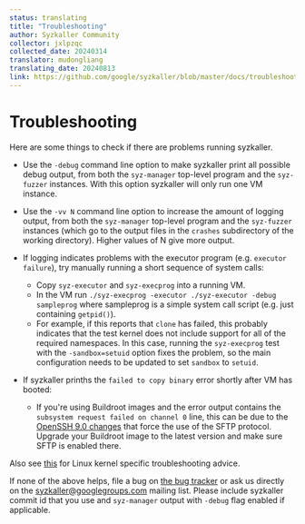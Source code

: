 ```yaml
---
status: translating
title: "Troubleshooting"
author: Syzkaller Community
collector: jxlpzqc
collected_date: 20240314
translator: mudongliang
translating_date: 20240813
link: https://github.com/google/syzkaller/blob/master/docs/troubleshooting.md
---
```


# Troubleshooting

Here are some things to check if there are problems running syzkaller.

 - Use the `-debug` command line option to make syzkaller print all possible debug output,
   from both the `syz-manager` top-level program and the `syz-fuzzer` instances. With this option
   syzkaller will only run one VM instance.

 - Use the `-vv N` command line option to increase the amount of logging output, from both
   the `syz-manager` top-level program and the `syz-fuzzer` instances (which go to the
   output files in the `crashes` subdirectory of the working directory). Higher values of
   N give more output.

 - If logging indicates problems with the executor program (e.g. `executor failure`),
   try manually running a short sequence of system calls:
     - Copy `syz-executor` and `syz-execprog` into a running VM.
     - In the VM run `./syz-execprog -executor ./syz-executor -debug sampleprog` where
       sampleprog is a simple system call script (e.g. just containing `getpid()`).
     - For example, if this reports that `clone` has failed, this probably indicates
       that the test kernel does not include support for all of the required namespaces.
       In this case, running the `syz-execprog` test with the `-sandbox=setuid` option fixes the problem,
       so the main configuration needs to be updated to set `sandbox` to `setuid`.

 - If syzkaller prinths the `failed to copy binary` error shortly after VM has booted:
     - If you're using Buildroot images and the error output contains the `subsystem request
       failed on channel 0` line, this can be due to the [OpenSSH 9.0 changes](https://www.openssh.com/txt/release-9.0)
       that force the use of the SFTP protocol. Upgrade your Buildroot image to the latest version and
       make sure SFTP is enabled there.

Also see [this](linux/troubleshooting.md) for Linux kernel specific troubleshooting advice.

If none of the above helps, file a bug on [the bug tracker](https://github.com/google/syzkaller/issues)
or ask us directly on the syzkaller@googlegroups.com mailing list.
Please include syzkaller commit id that you use and `syz-manager` output with `-debug` flag enabled if applicable.
